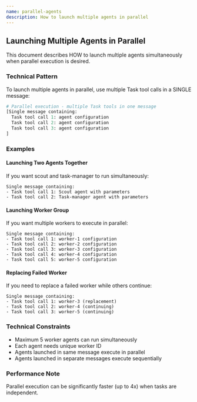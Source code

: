 ```yaml
---
name: parallel-agents
description: How to launch multiple agents in parallel
---
```


## Launching Multiple Agents in Parallel

This document describes HOW to launch multiple agents simultaneously when parallel execution is desired.

### Technical Pattern

To launch multiple agents in parallel, use multiple Task tool calls in a SINGLE message:

```python
# Parallel execution - multiple Task tools in one message
[Single message containing:
  Task tool call 1: agent configuration
  Task tool call 2: agent configuration
  Task tool call 3: agent configuration
]
```

### Examples

#### Launching Two Agents Together
If you want scout and task-manager to run simultaneously:
```
Single message containing:
- Task tool call 1: Scout agent with parameters
- Task tool call 2: Task-manager agent with parameters
```

#### Launching Worker Group
If you want multiple workers to execute in parallel:
```
Single message containing:
- Task tool call 1: worker-1 configuration
- Task tool call 2: worker-2 configuration
- Task tool call 3: worker-3 configuration
- Task tool call 4: worker-4 configuration
- Task tool call 5: worker-5 configuration
```

#### Replacing Failed Worker
If you need to replace a failed worker while others continue:
```
Single message containing:
- Task tool call 1: worker-3 (replacement)
- Task tool call 2: worker-4 (continuing)
- Task tool call 3: worker-5 (continuing)
```

### Technical Constraints

- Maximum 5 worker agents can run simultaneously
- Each agent needs unique worker ID
- Agents launched in same message execute in parallel
- Agents launched in separate messages execute sequentially

### Performance Note

Parallel execution can be significantly faster (up to 4x) when tasks are independent.